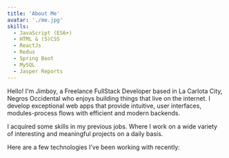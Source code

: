 ```yaml
---
title: 'About Me'
avatar: './me.jpg'
skills:
  - JavaScript (ES6+)
  - HTML & (S)CSS
  - ReactJs
  - Redux
  - Spring Boot
  - MySQL
  - Jasper Reports
---
```


Hello! I'm Jimboy, a Freelance FullStack Developer based in La Carlota City, Negros Occidental who enjoys building things that live on the internet. I develop exceptional web apps that provide intuitive, user interfaces, modules-process flows with efficient and modern backends.

I acquired some skills in my previous jobs. Where I work on a wide variety of interesting and meaningful projects on a daily basis.

Here are a few technologies I've been working with recently:
